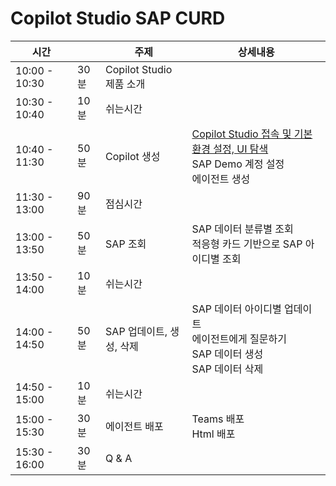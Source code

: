 # Copilot Studio SAP CURD

| 시간          |      | 주제                     | 상세내용 |
| ------------- | ---- | ------------------------ | -------- |
| 10:00 - 10:30 | 30분 | Copilot Studio 제품 소개 | |
| 10:30 - 10:40 | 10분 | 쉬는시간                 | |
| 10:40 - 11:30 | 50분 | Copilot 생성             | [Copilot Studio 접속 및 기본 환경 설정, UI 탐색](https://github.com/FDX-edu/CopilotStudioSAP/blob/main/1.%20Copilot%20%EC%83%9D%EC%84%B1/1-1.%20%EC%BD%94%ED%8C%8C%EC%9D%BC%EB%9F%BF%20%EC%8A%A4%ED%8A%9C%EB%94%94%EC%98%A4%20%EC%A0%91%EC%86%8D%2C%20%ED%99%98%EA%B2%BD%20%EC%84%A4%EC%A0%95%2C%20UI%20%ED%83%90%EC%83%89.md) </br> SAP Demo 계정 설정 </br> 에이전트 생성    |
| 11:30 - 13:00 | 90분 | 점심시간                 | |
| 13:00 - 13:50 | 50분 | SAP 조회                 | SAP 데이터 분류별 조회 </br> 적응형 카드 기반으로 SAP 아이디별 조회                             |
| 13:50 - 14:00 | 10분 | 쉬는시간                 | |
| 14:00 - 14:50 | 50분 | SAP 업데이트, 생성, 삭제 | SAP 데이터 아이디별 업데이트 </br> 에이전트에게 질문하기 </br> SAP 데이터 생성 </br> SAP 데이터 삭제 |
| 14:50 - 15:00 | 10분 | 쉬는시간                 | |
| 15:00 - 15:30 | 30분 | 에이전트 배포            | Teams 배포 </br> Html 배포                                                                     |
| 15:30 - 16:00 | 30분 | Q & A                    | |


